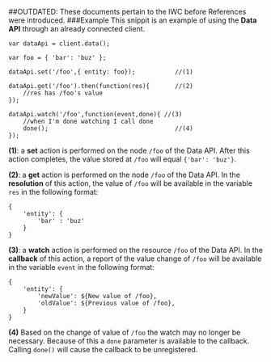 ##OUTDATED: These documents pertain to the IWC before References were introduced.
###Example
This snippit is an example of using the **Data API** through an already connected client.

```
var dataApi = client.data();

var foo = { 'bar': 'buz' };

dataApi.set('/foo',{ entity: foo});           //(1)

dataApi.get('/foo').then(function(res){       //(2)
    //res has /foo's value
});

dataApi.watch('/foo',function(event,done){ //(3)
    //when I'm done watching I call done
    done();                                   //(4)
});
```

**(1)**: a **set** action is performed on the node `/foo` of the Data API. After this action completes, the value
stored at `/foo` will equal `{'bar': 'buz'}`.

**(2)**: a **get** action is performed on the node `/foo` of the Data API. In the **resolution** of this action, the value
of `/foo`  will be available in the variable `res` in the following format:

```
{
    'entity': {
        'bar' : 'buz'
    }
}
```

**(3)**: a **watch** action is performed on the resource `/foo` of the Data API. In the **callback** of this action, a
report of the value change of `/foo` will be available in the variable `event` in the following format:

```
{
    'entity': {
        'newValue': ${New value of /foo},
        'oldValue': ${Previous value of /foo},
    }
}
```

**(4)** Based on the change of value of `/foo` the watch may no longer be necessary. Because of this a `done` parameter is
available to the callback. Calling `done()` will cause the callback to be unregistered.

